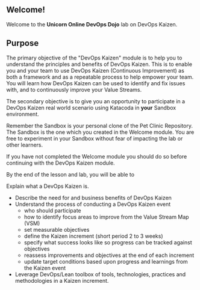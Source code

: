 ## Welcome!

Welcome to the **Unicorn Online DevOps Dojo** lab on DevOps Kaizen.

## Purpose

The primary objective of the "DevOps Kaizen" module is to help you to understand the principles and benefits of DevOps Kaizen. This is to enable you and your team to use DevOps Kaizen (Continuous Improvement) as both a framework and as a repeatable process to help empower your team. You will learn how DevOps Kaizen can be used to identify and fix issues with, and to continuously improve your Value Streams.

The secondary objective is to give you an opportunity to participate in a DevOps Kaizen real world scenario using Katacoda in **your** Sandbox environment.

Remember the Sandbox is your personal clone of the Pet Clinic Repository. The Sandbox is the one which you created in the Welcome module. You are free to experiment in your Sandbox without fear of impacting the lab or other learners.

If you have not completed the Welcome module you should do so before continuing with the DevOps Kaizen module.

By the end of the lesson and lab, you will be able to

Explain what a DevOps Kaizen is.
* Describe the need for and business benefits of DevOps Kaizen
* Understand the process of conducting a DevOps Kaizen event
    * who should participate
    * how to identify focus areas to improve from the Value Stream Map (VSM)
    * set measurable objectives
    * define the Kaizen increment (short period 2 to 3 weeks)
    * specify what success looks like so progress can be tracked against objectives
    * reassess improvements and objectives at the end of each increment
    * update target conditions based upon progress and learnings from the Kaizen event
* Leverage DevOps/Lean toolbox of tools, technologies, practices and methodologies in a Kaizen increment.
